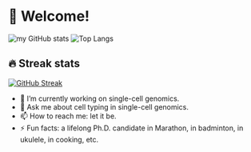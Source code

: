 # 👋 Welcome!

![my GitHub stats](https://github-readme-stats.vercel.app/api?username=marvinquiet&theme=default&show_icons=true&locale=en&count_private=true) ![Top Langs](https://github-readme-stats.vercel.app/api/top-langs/?username=marvinquiet&layout=compact&hide=jupyter%20notebook)

## 🔥 Streak stats
[![GitHub Streak](https://github-readme-streak-stats.herokuapp.com/?user=marvinquiet)](https://git.io/streak-stats)

- 🔭 I’m currently working on single-cell genomics.
- 💬 Ask me about cell typing in single-cell genomics.
- 📫 How to reach me: let it be.
- ⚡ Fun facts: a lifelong Ph.D. candidate in Marathon, in badminton, in ukulele, in cooking, etc.
